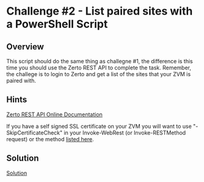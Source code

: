 # Challenge #2 - List paired sites with a PowerShell Script

## Overview

This script should do the same thing as challegne #1, the difference is this time you should use the Zerto REST API to complete the task. Remember, the challege is to login to Zerto and get a list of the sites that your ZVM is paired with.

## Hints

[Zerto REST API Online Documentation](http://s3.amazonaws.com/zertodownload_docs/Latest/Zerto%20Virtual%20Replication%20REST%20APIs%20Online%20Help/index.html)

If you have a self signed SSL certificate on your ZVM you will want to use "-SkipCertificateCheck" in your Invoke-WebRest (or Invoke-RESTMethod request) or the method [listed here](https://github.com/Zerto-TA-Public/Script-Templates/blob/master/TIP-PoSH-Ignore-Self-Signed-SSL.ps1). 

## Solution

[Solution](https://github.com/Zerto-TA-Public/Script-Templates/blob/master/Template-REST-From-PoSH.ps1)
